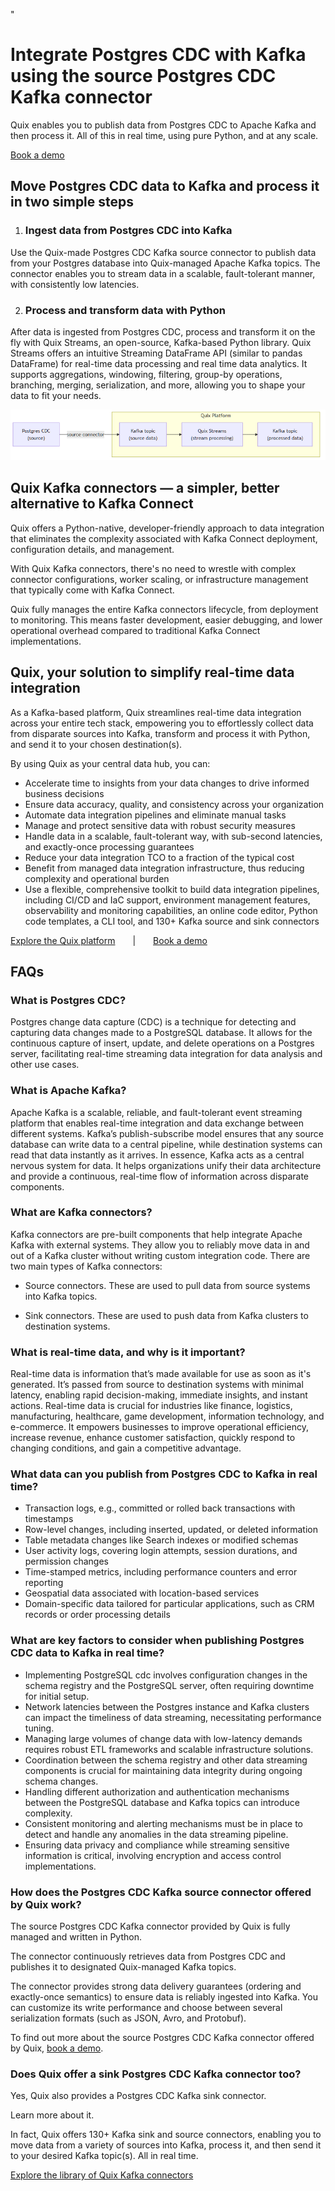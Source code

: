<!--- BEGIN MARKDOWN --->
"
# Integrate Postgres CDC with Kafka using the source Postgres CDC Kafka connector

Quix enables you to publish data from Postgres CDC to Apache Kafka and then process it. All of this in real time, using pure Python, and at any scale.

[Book a demo](https://share.hsforms.com/1iW0TmZzKQMChk0lxd_tGiw4yjw2)

## Move Postgres CDC data to Kafka and process it in two simple steps

1. ### Ingest data from Postgres CDC into Kafka

Use the Quix-made Postgres CDC Kafka source connector to publish data from your Postgres database into Quix-managed Apache Kafka topics. The connector enables you to stream data in a scalable, fault-tolerant manner, with consistently low latencies. 

2. ### Process and transform data with Python

After data is ingested from Postgres CDC, process and transform it on the fly with Quix Streams, an open-source, Kafka-based Python library. Quix Streams offers an intuitive Streaming DataFrame API (similar to pandas DataFrame) for real-time data processing and real time data analytics. It supports aggregations, windowing, filtering, group-by operations, branching, merging, serialization, and more, allowing you to shape your data to fit your needs.

![Diagram](images/PostgresCDC-source_diagram_1.png)

## Quix Kafka connectors — a simpler, better alternative to Kafka Connect

Quix offers a Python-native, developer-friendly approach to data integration that eliminates the complexity associated with Kafka Connect deployment, configuration details, and management. 

With Quix Kafka connectors, there's no need to wrestle with complex connector configurations, worker scaling, or infrastructure management that typically come with Kafka Connect.

Quix fully manages the entire Kafka connectors lifecycle, from deployment to monitoring. This means faster development, easier debugging, and lower operational overhead compared to traditional Kafka Connect implementations.

## Quix, your solution to simplify real-time data integration

As a Kafka-based platform, Quix streamlines real-time data integration across your entire tech stack, empowering you to effortlessly collect data from disparate sources into Kafka, transform and process it with Python, and send it to your chosen destination(s).

By using Quix as your central data hub, you can:

* Accelerate time to insights from your data changes to drive informed business decisions  
* Ensure data accuracy, quality, and consistency across your organization  
* Automate data integration pipelines and eliminate manual tasks  
* Manage and protect sensitive data with robust security measures  
* Handle data in a scalable, fault-tolerant way, with sub-second latencies, and exactly-once processing guarantees  
* Reduce your data integration TCO to a fraction of the typical cost  
* Benefit from managed data integration infrastructure, thus reducing complexity and operational burden  
* Use a flexible, comprehensive toolkit to build data integration pipelines, including CI/CD and IaC support, environment management features, observability and monitoring capabilities, an online code editor, Python code templates, a CLI tool, and 130+ Kafka source and sink connectors

[Explore the Quix platform](https://portal.demo.quix.io/pipeline?workspace=demo-gametelemetrytemplate-prod)  |  [Book a demo](https://share.hsforms.com/1iW0TmZzKQMChk0lxd_tGiw4yjw2)

## FAQs

### What is Postgres CDC?

Postgres change data capture (CDC) is a technique for detecting and capturing data changes made to a PostgreSQL database. It allows for the continuous capture of insert, update, and delete operations on a Postgres server, facilitating real-time streaming data integration for data analysis and other use cases.

### What is Apache Kafka?

Apache Kafka is a scalable, reliable, and fault-tolerant event streaming platform that enables real-time integration and data exchange between different systems. Kafka’s publish-subscribe model ensures that any source database can write data to a central pipeline, while destination systems can read that data instantly as it arrives. In essence, Kafka acts as a central nervous system for data. It helps organizations unify their data architecture and provide a continuous, real-time flow of information across disparate components.

### What are Kafka connectors?

Kafka connectors are pre-built components that help integrate Apache Kafka with external systems. They allow you to reliably move data in and out of a Kafka cluster without writing custom integration code. There are two main types of Kafka connectors:

* Source connectors. These are used to pull data from source systems into Kafka topics.

* Sink connectors. These are used to push data from Kafka clusters to destination systems.

### What is real-time data, and why is it important?

Real-time data is information that’s made available for use as soon as it's generated. It’s passed from source to destination systems with minimal latency, enabling rapid decision-making, immediate insights, and instant actions. Real-time data is crucial for industries like finance, logistics, manufacturing, healthcare, game development, information technology, and e-commerce. It empowers businesses to improve operational efficiency, increase revenue, enhance customer satisfaction, quickly respond to changing conditions, and gain a competitive advantage.

### What data can you publish from Postgres CDC to Kafka in real time?

* Transaction logs, e.g., committed or rolled back transactions with timestamps  
* Row-level changes, including inserted, updated, or deleted information  
* Table metadata changes like Search indexes or modified schemas  
* User activity logs, covering login attempts, session durations, and permission changes  
* Time-stamped metrics, including performance counters and error reporting  
* Geospatial data associated with location-based services  
* Domain-specific data tailored for particular applications, such as CRM records or order processing details

### What are key factors to consider when publishing Postgres CDC data to Kafka in real time?

* Implementing PostgreSQL cdc involves configuration changes in the schema registry and the PostgreSQL server, often requiring downtime for initial setup.  
* Network latencies between the Postgres instance and Kafka clusters can impact the timeliness of data streaming, necessitating performance tuning.  
* Managing large volumes of change data with low-latency demands requires robust ETL frameworks and scalable infrastructure solutions.  
* Coordination between the schema registry and other data streaming components is crucial for maintaining data integrity during ongoing schema changes.  
* Handling different authorization and authentication mechanisms between the PostgreSQL database and Kafka topics can introduce complexity.  
* Consistent monitoring and alerting mechanisms must be in place to detect and handle any anomalies in the data streaming pipeline.  
* Ensuring data privacy and compliance while streaming sensitive information is critical, involving encryption and access control implementations.

### How does the Postgres CDC Kafka source connector offered by Quix work?

The source Postgres CDC Kafka connector provided by Quix is fully managed and written in Python. 

The connector continuously retrieves data from Postgres CDC and publishes it to designated Quix-managed Kafka topics.  

The connector provides strong data delivery guarantees (ordering and exactly-once semantics) to ensure data is reliably ingested into Kafka. You can customize its write performance and choose between several serialization formats (such as JSON, Avro, and Protobuf).  

To find out more about the source Postgres CDC Kafka connector offered by Quix, [book a demo](https://share.hsforms.com/1iW0TmZzKQMChk0lxd_tGiw4yjw2).

### Does Quix offer a sink Postgres CDC Kafka connector too?

Yes, Quix also provides a Postgres CDC Kafka sink connector.

Learn more about it.

In fact, Quix offers 130+ Kafka sink and source connectors, enabling you to move data from a variety of sources into Kafka, process it, and then send it to your desired Kafka topic(s). All in real time.

[Explore the library of Quix Kafka connectors](https://quix.io/connectors)
<!--- END MARKDOWN --->